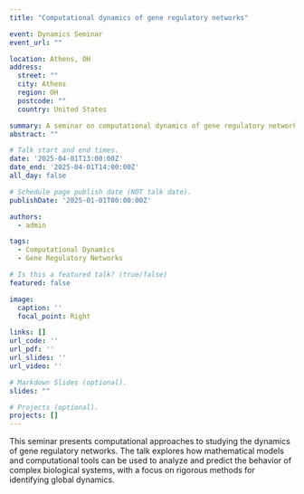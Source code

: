 ```yaml
---
title: "Computational dynamics of gene regulatory networks"

event: Dynamics Seminar
event_url: ""

location: Athens, OH
address:
  street: ""
  city: Athens
  region: OH
  postcode: ""
  country: United States

summary: A seminar on computational dynamics of gene regulatory networks.
abstract: ""

# Talk start and end times.
date: '2025-04-01T13:00:00Z'
date_end: '2025-04-01T14:00:00Z'
all_day: false

# Schedule page publish date (NOT talk date).
publishDate: '2025-01-01T00:00:00Z'

authors:
  - admin

tags:
  - Computational Dynamics
  - Gene Regulatory Networks

# Is this a featured talk? (true/false)
featured: false

image:
  caption: ''
  focal_point: Right

links: []
url_code: ''
url_pdf: ''
url_slides: ''
url_video: ''

# Markdown Slides (optional).
slides: ""

# Projects (optional).
projects: []
---
```


This seminar presents computational approaches to studying the dynamics of gene regulatory networks. The talk explores how mathematical models and computational tools can be used to analyze and predict the behavior of complex biological systems, with a focus on rigorous methods for identifying global dynamics.
